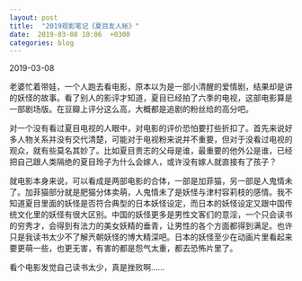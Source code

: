 ```yaml
---
layout: post
title:  "2019观影笔记《夏目友人帐》"
date:  2019-03-08 10:06  +0300
categories: blog
---
```


2019-03-08

老婆忙着带娃，一个人跑去看电影，原本以为是一部小清醒的爱情剧，结果却是讲的妖怪的故事。看了别人的影评才知道，夏目已经拍了六季的电视，这部电影算是一部剧场版。在豆瓣上评分这么高，大概都是追剧的粉丝给的高分吧。

对一个没有看过夏目电视的人眼中，对电影的评价恐怕要打些折扣了。首先来说好多人物关系并没有交代清楚，可能对于电视粉来说并不重要，但对于没看过电视的观众，就有些莫名其妙了。比如夏目贵志的父母是谁，最重要的他外公是谁，已经把自己跟人类隔绝的夏目玲子为什么会嫁人，或许没有嫁人就直接有了孩子？

就电影本身来说，可以看成是两部电影的合体，一部是加菲猫，另一部是人鬼情未了。加菲猫部分就是肥猫分体卖萌，人鬼情未了是妖怪与津村容莉枝的感情。我不知道夏目里面的妖怪是否符合典型的日本妖怪设定，而日本的妖怪设定又跟中国传统文化里的妖怪有很大区别。中国的妖怪更多是男性文客们的意淫，一个只会读书的穷秀才，会得到有法力的美女妖精的垂青，让男性的各个方面都得到满足。也许只是我读书太少不了解兲朝妖怪的博大精深吧。日本的妖怪至少在动画片里看起来要更萌一些，也更无害，有害的都是怨气太重，都去恐怖片里了。

看个电影发觉自己读书太少，真是挫败啊……

<!--end-->
